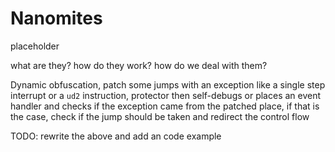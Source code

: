 # Nanomites

placeholder

what are they? how do they work? how do we deal with them?

Dynamic obfuscation, patch some jumps with an exception like a single step interrupt or a `ud2` instruction, protector then self-debugs or places an event handler and checks if the exception came from the patched place, if that is the case, check if the jump should be taken and redirect the control flow

TODO: rewrite the above and add an code example
